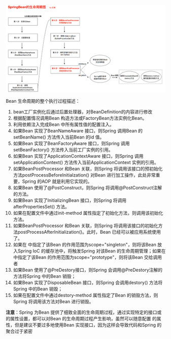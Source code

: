 

<img src="images/image-20210614180054110.png" alt="image-20210614180054110" style="zoom:150%;" />



Bean ⽣命周期的整个执⾏过程描述：

1.  bean工厂实例化后通过后置处理器，对BeanDefinition的内容进行修改
2.  根据配置情况调⽤Bean 构造⽅法或FactoryBean⽅法实例化Bean。
3.  利⽤依赖注⼊完成Bean 中所有属性值的配置注⼊。
4.  如果Bean 实现了BeanNameAware 接⼝，则Spring 调⽤Bean 的setBeanName() ⽅法传⼊当前Bean 的id 值。
5.  如果Bean 实现了BeanFactoryAware 接⼝，则Spring 调⽤setBeanFactory() ⽅法传⼊当前⼯⼚实例的引⽤。
6.  如果Bean 实现了ApplicationContextAware 接⼝，则Spring 调⽤setApplicationContext() ⽅法传⼊当前ApplicationContext 实例的引⽤。
7.  如果BeanPostProcessor 和Bean 关联，则Spring 将调⽤该接⼝的预初始化⽅法postProcessBeforeInitialzation() 对Bean 进⾏加⼯操作，此处⾮常重要，Spring 的AOP 就是利⽤它实现的。
8.  如果Bean 使用了@PostConstruct，则Spring 将调⽤@PostConstruct注解的⽅法。
9.  如果Bean 实现了InitializingBean 接⼝，则Spring 将调⽤afterPropertiesSet() ⽅法。
10.  如果在配置⽂件中通过init-method 属性指定了初始化⽅法，则调⽤该初始化⽅法。
11.  如果BeanPostProcessor 和Bean 关联，则Spring 将调⽤该接⼝的初始化⽅法postProcessAfterInitialization()。此时，Bean 已经可以被应⽤系统使⽤了。
12.  如果在<bean> 中指定了该Bean 的作⽤范围为scope="singleton"，则将该Bean 放⼊Spring IoC 的缓存池中，将触发Spring 对该Bean 的⽣命周期管理；如果在<bean> 中指定了该Bean 的作⽤范围为scope="prototype"，则将该Bean 交给调⽤者
13.  如果Bean 使用了@PreDestory接⼝，则Spring 会调⽤@PreDestory注解的⽅法将Spring 中的Bean 销毁；
14.  如果Bean 实现了DisposableBean 接⼝，则Spring 会调⽤destory() ⽅法将Spring 中的Bean 销毁；
15.  如果在配置⽂件中通过destory-method 属性指定了Bean 的销毁⽅法，则Spring 将调⽤该⽅法对Bean 进⾏销毁。

**注意**：Spring 为Bean 提供了细致全⾯的⽣命周期过程，通过实现特定的接⼝或<bean> 的属性设置，都可以对Bean 的⽣命周期过程产⽣影响，虽然可以随意配置<bean> 的属性，但是建议不要过多地使⽤Bean 实现接⼝，因为这样会导致代码和Spring 的聚合过于紧密
